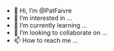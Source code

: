 - 👋 Hi, I’m @PatFaivre
- 👀 I’m interested in ...
- 🌱 I’m currently learning ...
- 💞️ I’m looking to collaborate on ...
- 📫 How to reach me ...

<!---
PatFaivre/PatFaivre is a ✨ special ✨ repository because its `README.md` (this file) appears on your GitHub profile.
You can click the Preview link to take a look at your changes.
--->
